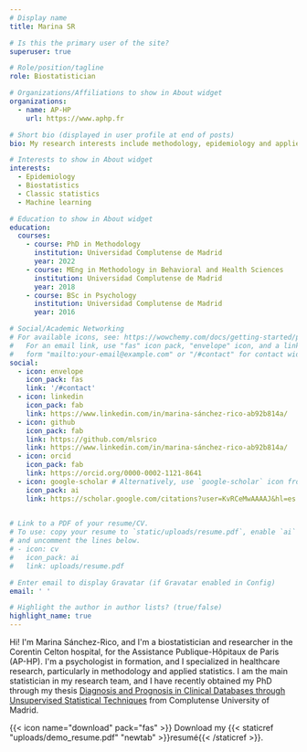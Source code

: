 ```yaml
---
# Display name
title: Marina SR

# Is this the primary user of the site?
superuser: true

# Role/position/tagline
role: Biostatistician

# Organizations/Affiliations to show in About widget
organizations:
  - name: AP-HP
    url: https://www.aphp.fr

# Short bio (displayed in user profile at end of posts)
bio: My research interests include methodology, epidemiology and applied statistics.

# Interests to show in About widget
interests:
  - Epidemiology
  - Biostatistics
  - Classic statistics
  - Machine learning

# Education to show in About widget
education:
  courses:
    - course: PhD in Methodology
      institution: Universidad Complutense de Madrid
      year: 2022
    - course: MEng in Methodology in Behavioral and Health Sciences
      institution: Universidad Complutense de Madrid
      year: 2018
    - course: BSc in Psychology
      institution: Universidad Complutense de Madrid
      year: 2016

# Social/Academic Networking
# For available icons, see: https://wowchemy.com/docs/getting-started/page-builder/#icons
#   For an email link, use "fas" icon pack, "envelope" icon, and a link in the
#   form "mailto:your-email@example.com" or "/#contact" for contact widget.
social:
  - icon: envelope
    icon_pack: fas
    link: '/#contact'
  - icon: linkedin
    icon_pack: fab
    link: https://www.linkedin.com/in/marina-sánchez-rico-ab92b814a/
  - icon: github
    icon_pack: fab
    link: https://github.com/mlsrico
    link: https://www.linkedin.com/in/marina-sánchez-rico-ab92b814a/
  - icon: orcid
    icon_pack: fab
    link: https://orcid.org/0000-0002-1121-8641
  - icon: google-scholar # Alternatively, use `google-scholar` icon from `ai` icon pack
    icon_pack: ai
    link: https://scholar.google.com/citations?user=KvRCeMwAAAAJ&hl=es
  

# Link to a PDF of your resume/CV.
# To use: copy your resume to `static/uploads/resume.pdf`, enable `ai` icons in `params.toml`,
# and uncomment the lines below.
# - icon: cv
#   icon_pack: ai
#   link: uploads/resume.pdf

# Enter email to display Gravatar (if Gravatar enabled in Config)
email: ' '

# Highlight the author in author lists? (true/false)
highlight_name: true
---
```


Hi! I'm Marina Sánchez-Rico, and I'm a biostatistician and researcher in the Corentin 
Celton hospital, for the Assistance Publique-Hôpitaux de Paris (AP-HP). I'm a psychologist 
in formation, and I specialized in healthcare research, particularly in methodology 
and applied statistics. I am the main statistician in my research team, and I have 
recently obtained my PhD through my thesis [Diagnosis and Prognosis in Clinical Databases through Unsupervised Statistical Techniques](https://drive.google.com/file/d/1PhvtspBP9C6e8U6zA01eIuvU74g5_RwI/view?usp=sharing) from Complutense University of Madrid.

{{< icon name="download" pack="fas" >}} Download my {{< staticref "uploads/demo_resume.pdf" "newtab" >}}resumé{{< /staticref >}}.
